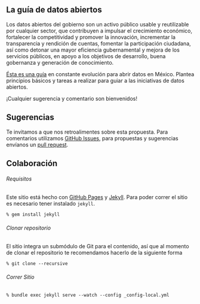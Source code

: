 ## La guía de datos abiertos
Los datos abiertos del gobierno son un activo público usable y reutilizable por cualquier sector, que contribuyen a impulsar el crecimiento económico, fortalecer la competitividad y promover la innovación, incrementar la transparencia y rendición de cuentas, fomentar la participación ciudadana, así como detonar una mayor eficiencia gubernamental y mejora de los servicios públicos, en apoyo a los objetivos de desarrollo, buena gobernanza y generación de conocimiento.

[Ésta es una guía](http://mxabierto.github.io/guia/) en constante evolución para abrir datos en México. Plantea principios básicos y tareas a realizar para guiar a las iniciativas de datos abiertos.

¡Cualquier sugerencia y comentario son bienvenidos!

## Sugerencias
Te invitamos a que nos retroalimentes sobre esta propuesta. Para comentarios utilizamos [GitHub Issues](https://github.com/mxabierto/guia/issues), para propuestas y sugerencias envíanos un [pull request](https://help.github.com/articles/creating-a-pull-request "More Information on Submitting Pull Requests").

## Colaboración
###### Requisitos
Este sitio está hecho con [GitHub Pages](https://pages.github.com/) y [Jekyll](http://jekyllrb.com/).
Para poder correr el sitio es necesario tener instalado `jekyll`.
```
% gem install jekyll
```

###### Clonar repositorio
El sitio integra un submódulo de Git para el contenido, así que al momento de clonar el repositorio te recomendamos hacerlo de la siguiente forma
```
% git clone --recursive
```

###### Correr Sitio
```
% bundle exec jekyll serve --watch --config _config-local.yml
```
